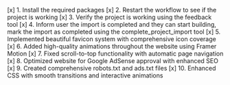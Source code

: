 [x] 1. Install the required packages
[x] 2. Restart the workflow to see if the project is working
[x] 3. Verify the project is working using the feedback tool
[x] 4. Inform user the import is completed and they can start building, mark the import as completed using the complete_project_import tool
[x] 5. Implemented beautiful favicon system with comprehensive icon coverage
[x] 6. Added high-quality animations throughout the website using Framer Motion
[x] 7. Fixed scroll-to-top functionality with automatic page navigation
[x] 8. Optimized website for Google AdSense approval with enhanced SEO
[x] 9. Created comprehensive robots.txt and ads.txt files
[x] 10. Enhanced CSS with smooth transitions and interactive animations